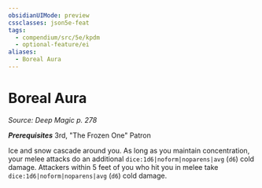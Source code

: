 ```yaml
---
obsidianUIMode: preview
cssclasses: json5e-feat
tags:
  - compendium/src/5e/kpdm
  - optional-feature/ei
aliases:
  - Boreal Aura
---
```

# Boreal Aura
*Source: Deep Magic p. 278*  

***Prerequisites*** 3rd, "The Frozen One" Patron

Ice and snow cascade around you. As long as you maintain concentration, your melee attacks do an additional `dice:1d6|noform|noparens|avg` (`d6`) cold damage. Attackers within 5 feet of you who hit you in melee take `dice:1d6|noform|noparens|avg` (`d6`) cold damage.
